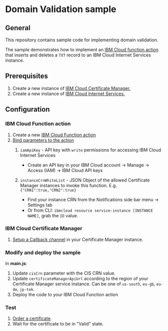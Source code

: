 # Domain Validation sample
## General
This repository contains sample code for implementing domain validation.  

The sample demonstrates how to implement an [IBM Cloud function action](https://console.bluemix.net/openwhisk/) that inserts and deletes a `TXT` record to an IBM Cloud Internet Services instance.

## Prerequisites
 
1. Create a new instance of [IBM Cloud Certificate Manager.](https://console.bluemix.net/catalog/services/certificate-manager)
2. Create a new instance of [IBM Cloud Internet Services.](https://www.ibm.com/cloud/cloud-internet-services) 

## Configuration
### IBM Cloud Function action
1. Create a new [IBM Cloud Function action](https://console.bluemix.net/docs/openwhisk/index.html#openwhisk_start_hello_world)
2. [Bind parameters to the action](https://console.bluemix.net/docs/openwhisk/parameters.html#default-params-action) 
    1. `iamApiKey` - API key with `write` permissions for accessing IBM Cloud Internet Services
    
        * Create an API key in your IBM Cloud account -> Manage -> Access (IAM) -> IBM Cloud API keys
    2. `instanceCrnWhiteList`  - JSON Object of the allowed Certificate Manager instances to invoke this function.
        E.g. `{"CRN1":true,"CRN2":true}` 
        
        * Find your instance CRN from the Notifications side bar menu -> Settings tab
        * Or from CLI: `ibmcloud resource service-instance [INSTANCE NAME]`, grab the `ID` value.

### IBM Cloud Certificate Manager
1. [Setup a Callback channel](https://cloud.ibm.com/docs/services/certificate-manager?topic=certificate-manager-configuring-notifications#callback) in your Certificate Manager instance.

### Modify and deploy the sample
In **main.js**:
1. Update `cisCrn` parameter with the CIS CRN value.
2. Update `certificateManagerApiUrl` according to the region of your Certificate Manager service instance. Can be one of `us-south`, `eu-gb`, `eu-de`, `jp-tok`.
3. Deploy the code to your IBM Cloud Function action
 
### Test
1. [Order a certificate](https://cloud.ibm.com/docs/services/certificate-manager?topic=certificate-manager-managing-certificates-from-the-dashboard#importing-a-certificate).
2. Wait for the certificate to be in "Valid" state.





